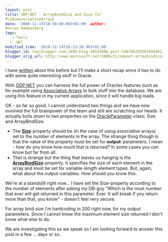 ```yaml
---
layout: post
title: ODP.NET - ArrayBindSize and Size for
PLSQLAssociativeArrays
date: '2008-11-13T10:58:00.003+01:00' author:
Marcus Hammarberg
tags:
   - Tools
  - .NET
modified_time: '2010-12-14T16:23:30.903+01:00'
blogger_id: tag:blogger.com,1999:blog-36533086.post-5487802933639404013
blogger_orig_url: http://www.marcusoft.net/2008/11/odpnet-arraybindsize-and-size-for.html
---
```



I have <a
href="http://www.marcusoft.net/2008/09/how-to-pass-and-receive-associative.html"
target="_blank">written</a> about this before but I'll make a short
recap since it has to do with some quite interesting stuff in Oracle.

With <a
href="http://www.oracle.com/technology/tech/windows/odpnet/index.html"
target="_blank">ODP.NET</a> you can harness the full power of Oracles
features such as for example using
<a href="http://en.wikipedia.org/wiki/Associative_array"
target="_blank">Associative Arrays</a> to bulk stuff into the database.
We are using this feature in my current application, since it will
handle big loads.

OK - so far so good. I cannot understand two things and we have now
involved the full brainpower of the team and still are scratching our
heads. It actually boils down to two properties on the <a
href="http://youngcow.net/doc/oracle10g/win.102/b14307/OracleParameterClass.htm"
target="_blank">OracleParameter</a>-class; Size and ArrayBindSize.

-   The **<a
    href="http://youngcow.net/doc/oracle10g/win.102/b14307/OracleParameterClass.htm#i1012269"
    target="_blank">Size</a>**-property should be (in the case of using
    associative arrays) set to the number of elements in the array. The
    strange thing though is that the value of the property must be set
    for **output**-parameters. I mean - how do you know how much that is
    returned? In some cases you can know but far from all.
-   That is strange but the thing that leaves us hanging is the <a
    href="http://youngcow.net/doc/oracle10g/win.102/b14307/OracleParameterClass.htm#i1011933"
    target="_blank"><strong>ArrayBindSize</strong></a>-property. It
    specifies the size of each element in the array and must be set for
    variable-length element types. But, again, what about the
    output-variables. How should you know this.

We're at a standstill right now... I have set the Size-property
according to the number of elements after asking my DB-guy "Which is the
most number that ever will get returned in this parameter. Ever. It will
break if you return more than that, you know" - doesn't feel very
secure.

For array bind size I'm hardcoding in 200 right now, for my output
parameters. Since I cannot know the maximum element size returned I
don't know what else to do.

We are investigating this as we speak so I am looking forward to answer
this post in a few ... days or so.
